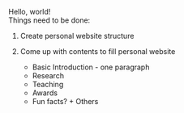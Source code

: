 Hello, world! \
Things need to be done: 
  1. Create personal website structure
  2. Come up with contents to fill personal website 

     * Basic Introduction - one paragraph
     * Research
     * Teaching
     * Awards
     * Fun facts? + Others
